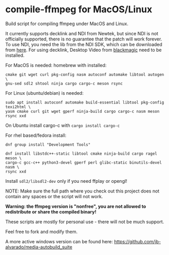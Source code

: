# compile-ffmpeg for MacOS/Linux

Build script for compiling ffmpeg under MacOS and Linux.

It currently supports decklink and NDI from Newtek, but since NDI is not officially supported, there is no guarantee that the patch will work forever. To use NDI, you need the lib from the NDI SDK, which can be downloaded from [here](https://www.ndi.tv/sdk/). For using decklink, Desktop Video from [blackmagic](https://www.blackmagicdesign.com/de/support/) need to be installed.

For MacOS is needed: homebrew with installed:

```
cmake git wget curl pkg-config nasm autoconf automake libtool autogen \
gnu-sed sdl2 shtool ninja cargo cargo-c meson rsync
```

For Linux (ubuntu/debian) is needed:

```
sudo apt install autoconf automake build-essential libtool pkg-config texi2html \
yasm cmake curl git wget gperf ninja-build cargo cargo-c nasm meson rsync xxd
```
On Ubuntu install cargo-c with `cargo install cargo-c`

For rhel based/fedora install:

```
dnf group install "Development Tools"

dnf install libstdc++-static libtool cmake ninja-build cargo ragel meson \
cargo-c gcc-c++ python3-devel gperf perl glibc-static binutils-devel nasm \
rsync xxd
```

Install `sdl2/libsdl2-dev` only if you need ffplay or opengl!

NOTE: Make sure the full path where you check out this project does not contain any spaces or the script will not work.

**Warning: the ffmpeg version is "nonfree", you are not allowed to redistribute or share the compiled binary!**

These scripts are mostly for personal use - there will not be much support.

Feel free to fork and modify them.

A more active windows version can be found here: https://github.com/jb-alvarado/media-autobuild_suite
